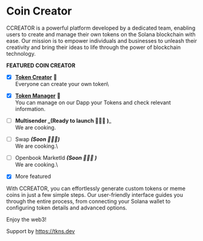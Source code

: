 # Coin Creator

CCREATOR is a powerful platform developed by a dedicated team, enabling users to create and manage their own tokens on the Solana blockchain with ease. Our mission is to empower individuals and businesses to unleash their creativity and bring their ideas to life through the power of blockchain technology.



**FEATURED COIN CREATOR**

* [x] [**Token Creator**](featured/token-creator.md) 🔗​\
  Everyone can create your own token\

* [x] [**Token Manager**](featured/token-manager-beta.md) 🔗 ​\
  You can manage on our Dapp your Tokens and check relevant information.
* [ ] **Multisender **_**(Ready to launch 👩🏻‍🍳​​ )**_\
  We are cooking.
* [ ] Swap _**(Soon 👩🏻‍🍳​​ )**_\
  We are cooking.\

* [ ] Openbook MarketId _**(Soon 👩🏻‍🍳​​ )**_\
  We are cooking.\

* [x] More featured

With CCREATOR, you can effortlessly generate custom tokens or meme coins in just a few simple steps. Our user-friendly interface guides you through the entire process, from connecting your Solana wallet to configuring token details and advanced options.

Enjoy the web3!

Support by https://tkns.dev
